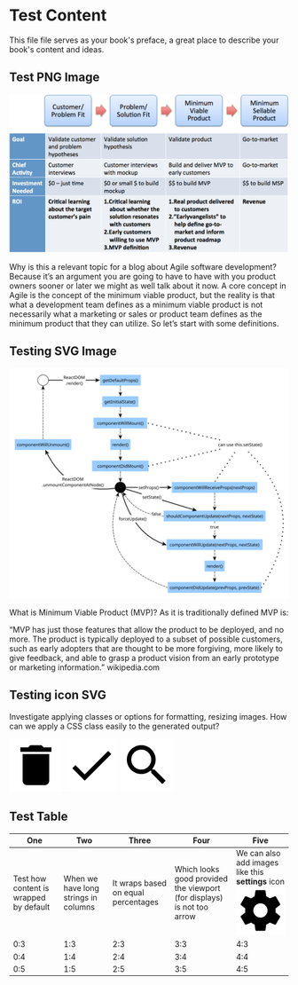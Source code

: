 Test Content
=======

This file file serves as your book's preface, a great place to describe your book's content and ideas.

## Test PNG Image

![MSP](msp-minimum-sellable-product.png)

Why is this a relevant topic for a blog about Agile software development?  Because it’s an argument you are going to have to have with you product owners sooner or later we might as well talk about it now.  A core concept in Agile is the concept of the minimum viable product, but the reality is that what a development team defines as a minimum viable product is not necessarily what a marketing or sales  or product team defines as the minimum product that they can utilize.  So let’s start with some definitions. 

## Testing SVG Image

![SVG](react-lifecycle.svg)

What is Minimum Viable Product (MVP)?  As it is traditionally defined MVP is:

“MVP has just those features that allow the product to be deployed, and no more.  The product is typically deployed to a subset of possible customers, such as early adopters that are thought to be more forgiving, more likely to give feedback, and able to grasp a product vision from an early prototype or marketing information.” wikipedia.com

## Testing icon SVG

Investigate applying classes or options for formatting, resizing images. How can we apply a CSS class easily to the generated output?

![Delete](delete.svg)
![Done](done.svg)
![Search](search.svg)

## Test Table

| One | Two | Three | Four | Five |
| -- | -- | -- | -- | -- |
| Test how content is wrapped by default | When we have long strings in columns | It wraps based on equal percentages | Which looks good provided the viewport (for displays) is not too arrow | We can also add images like this **settings** icon ![Settings](settings.svg) |
| 0:3 | 1:3 | 2:3 | 3:3 | 4:3 |
| 0:4 | 1:4 | 2:4 | 3:4 | 4:4 |
| 0:5 | 1:5 | 2:5 | 3:5 | 4:5 |

